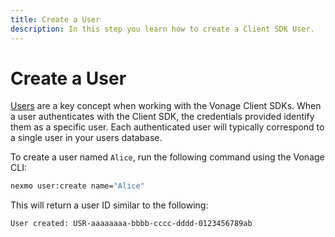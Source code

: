 ```yaml
---
title: Create a User
description: In this step you learn how to create a Client SDK User.
---
```


# Create a User

[Users](/conversation/concepts/user) are a key concept when working with the Vonage Client SDKs. When a user authenticates with the Client SDK, the credentials provided identify them as a specific user. Each authenticated user will typically correspond to a single user in your users database.

To create a user named `Alice`, run the following command using the Vonage CLI:

```bash
nexmo user:create name="Alice"
```

This will return a user ID similar to the following:

```bash
User created: USR-aaaaaaaa-bbbb-cccc-dddd-0123456789ab
```
